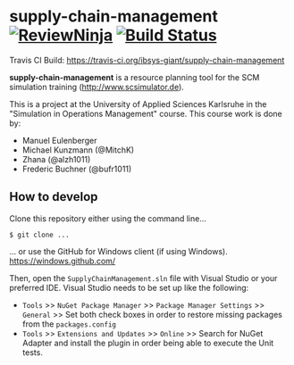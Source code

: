 # supply-chain-management [![ReviewNinja](http://app.review.ninja/assets/images/wereviewninja-32.png)](http://app.review.ninja/ibsys-giant/supply-chain-management) [![Build Status](https://travis-ci.org/ibsys-giant/supply-chain-management.svg?branch=master)](https://travis-ci.org/ibsys-giant/supply-chain-management)

Travis CI Build: https://travis-ci.org/ibsys-giant/supply-chain-management

**supply-chain-management** is a resource planning tool for the SCM simulation training (http://www.scsimulator.de).

This is a project at the University of Applied Sciences Karlsruhe in the "Simulation in Operations Management" course.
This course work is done by:

 - Manuel Eulenberger 
 - Michael Kunzmann (@MitchK)
 - Zhana (@alzh1011)
 - Frederic Buchner (@bufr1011)

## How to develop

Clone this repository either using the command line...

```
$ git clone ...
```

... or use the GitHub for Windows client (if using Windows). https://windows.github.com/

Then, open the ```SupplyChainManagement.sln``` file with Visual Studio or your preferred IDE. Visual Studio needs to be set up like the following:

 - ```Tools``` >> ```NuGet Package Manager``` >> ```Package Manager Settings``` >> ```General``` >> Set both check boxes in order to restore missing packages from the ```packages.config```
 - ```Tools``` >> ```Extensions and Updates``` >> ```Online``` >> Search for NuGet Adapter and install the plugin in order being able to execute the Unit tests.
